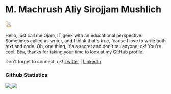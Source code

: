 # M. Machrush Aliy Sirojjam Mushlich
<img src="https://raw.githubusercontent.com/jampirojam/PortfolioBlogger/master/assets/images/4b74bbf5197ab483c311f6cb078c3ddb.gif" width="20em">
 
Hello, just call me Ojam, IT geek with an educational perspective. Sometimes called as writer, and I think that's true, 'cause I love to write both text and code. Oh, one thing, it's a secret and don't tell anyone, ok! You're cool. Btw, thanks for taking your time to look at my GitHub profile.

Don't forget to connect, ok!
[Twitter](https://twitter.com/jampirojam) | [LinkedIn](https://www.linkedin.com/in/jampirojam/)

### Github Statistics
<p align="left">
<a href="https://github.com/jampirojam">
  <img height="180em" src="https://github-readme-stats-eight-theta.vercel.app/api?username=jampirojam&show_icons=true&theme=algolia&include_all_commits=true&count_private=true"/>
  <img height="180em" src="https://github-readme-stats-eight-theta.vercel.app/api/top-langs/?username=jampirojam&layout=compact&langs_count=8&theme=algolia"/>
</a>
</p>

